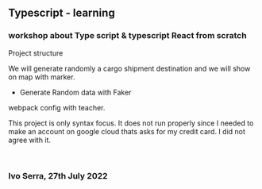 ## Typescript - learning

### workshop about Type script & typescript React from scratch

Project structure

We will generate randomly a cargo shipment destination and we will show on map with marker.

- Generate Random data with Faker


webpack config with teacher.

This project is only syntax focus.
It does not run properly since I needed to make an account on google cloud thats asks for my credit card. 
I did not agree with it.



<br>


### Ivo Serra, 27th July 2022

